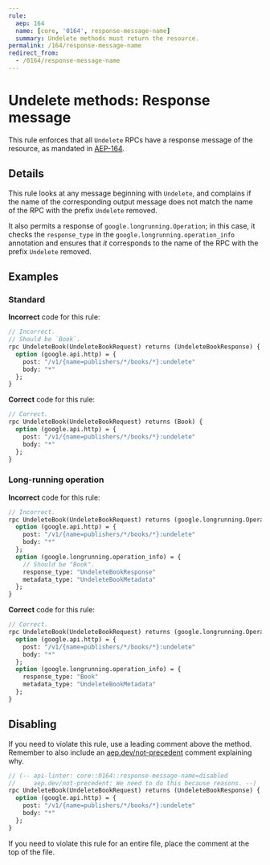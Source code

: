 ```yaml
---
rule:
  aep: 164
  name: [core, '0164', response-message-name]
  summary: Undelete methods must return the resource.
permalink: /164/response-message-name
redirect_from:
  - /0164/response-message-name
---
```


# Undelete methods: Response message

This rule enforces that all `Undelete` RPCs have a response message of
the resource, as mandated in [AEP-164][].

## Details

This rule looks at any message beginning with `Undelete`, and complains
if the name of the corresponding output message does not match the name of the
RPC with the prefix `Undelete` removed.

It also permits a response of `google.longrunning.Operation`; in this case, it
checks the `response_type` in the `google.longrunning.operation_info`
annotation and ensures that _it_ corresponds to the name of the RPC with the
prefix `Undelete` removed.

## Examples

### Standard

**Incorrect** code for this rule:

```proto
// Incorrect.
// Should be `Book`.
rpc UndeleteBook(UndeleteBookRequest) returns (UndeleteBookResponse) {
  option (google.api.http) = {
    post: "/v1/{name=publishers/*/books/*}:undelete"
    body: "*"
  };
}
```

**Correct** code for this rule:

```proto
// Correct.
rpc UndeleteBook(UndeleteBookRequest) returns (Book) {
  option (google.api.http) = {
    post: "/v1/{name=publishers/*/books/*}:undelete"
    body: "*"
  };
}
```

### Long-running operation

**Incorrect** code for this rule:

```proto
// Incorrect.
rpc UndeleteBook(UndeleteBookRequest) returns (google.longrunning.Operation) {
  option (google.api.http) = {
    post: "/v1/{name=publishers/*/books/*}:undelete"
    body: "*"
  };
  option (google.longrunning.operation_info) = {
    // Should be "Book".
    response_type: "UndeleteBookResponse"
    metadata_type: "UndeleteBookMetadata"
  };
}
```

**Correct** code for this rule:

```proto
// Correct.
rpc UndeleteBook(UndeleteBookRequest) returns (google.longrunning.Operation) {
  option (google.api.http) = {
    post: "/v1/{name=publishers/*/books/*}:undelete"
    body: "*"
  };
  option (google.longrunning.operation_info) = {
    response_type: "Book"
    metadata_type: "UndeleteBookMetadata"
  };
}
```

## Disabling

If you need to violate this rule, use a leading comment above the method.
Remember to also include an [aep.dev/not-precedent][] comment explaining why.

```proto
// (-- api-linter: core::0164::response-message-name=disabled
//     aep.dev/not-precedent: We need to do this because reasons. --)
rpc UndeleteBook(UndeleteBookRequest) returns (UndeleteBookResponse) {
  option (google.api.http) = {
    post: "/v1/{name=publishers/*/books/*}:undelete"
    body: "*"
  };
}
```

If you need to violate this rule for an entire file, place the comment at the
top of the file.

[aep-164]: https://aep.dev/164
[aep.dev/not-precedent]: https://aep.dev/not-precedent
